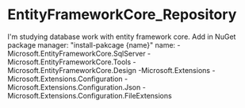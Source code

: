 # EntityFrameworkCore_Repository
I'm studying database work with entity framework core.
Add in NuGet package manager:
  "install-pakcage {name}"
  name:
  -Microsoft.EntityFrameworkCore.SqlServer
  -Microsoft.EntityFrameworkCore.Tools
  -Microsoft.EntityFrameworkCore.Design
  -Microsoft.Extensions
  -Microsoft.Extensions.Configuration
  -Microsoft.Extensions.Configuration.Json
  -Microsoft.Extensions.Configuration.FileExtensions
